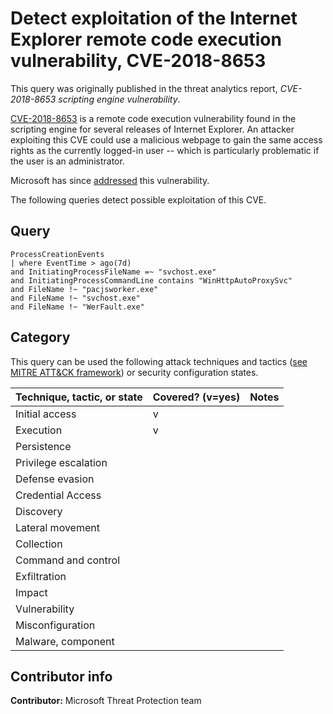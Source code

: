 # Detect exploitation of the Internet Explorer remote code execution vulnerability, CVE-2018-8653

This query was originally published in the threat analytics report, *CVE-2018-8653 scripting engine vulnerability*.

[CVE-2018-8653](https://nvd.nist.gov/vuln/detail/CVE-2018-8653) is a remote code execution vulnerability found in the scripting engine for several releases of Internet Explorer. An attacker exploiting this CVE could use a malicious webpage to gain the same access rights as the currently logged-in user -- which is particularly problematic if the user is an administrator.

Microsoft has since [addressed](https://portal.msrc.microsoft.com/en-US/security-guidance/advisory/CVE-2018-8653) this vulnerability.

The following queries detect possible exploitation of this CVE.

## Query

```Kusto
​ProcessCreationEvents
| where EventTime > ago(7d)
and InitiatingProcessFileName =~ "svchost.exe"
and InitiatingProcessCommandLine contains "WinHttpAutoProxySvc"
and FileName !~ "pacjsworker.exe"
and FileName !~ "svchost.exe"
and FileName !~ "WerFault.exe"
```

## Category

This query can be used the following attack techniques and tactics ([see MITRE ATT&CK framework](https://attack.mitre.org/)) or security configuration states.

| Technique, tactic, or state | Covered? (v=yes) | Notes |
|-|-|-|
| Initial access | v |  |
| Execution | v |  |
| Persistence |  |  |
| Privilege escalation |  |  |
| Defense evasion |  |  |
| Credential Access |  |  |
| Discovery |  |  |
| Lateral movement |  |  |
| Collection |  |  |
| Command and control |  |  |
| Exfiltration |  |  |
| Impact |  |  |
| Vulnerability |  |  |
| Misconfiguration |  |  |
| Malware, component |  |  |

## Contributor info

**Contributor:** Microsoft Threat Protection team
